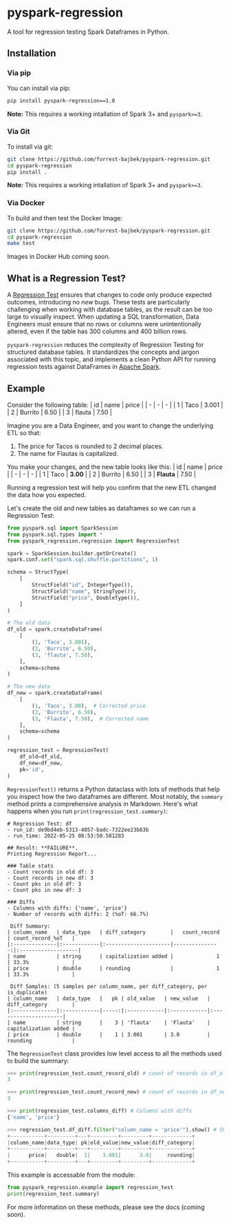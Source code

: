 # pyspark-regression
A tool for regression testing Spark Dataframes in Python.

## Installation
### Via pip
You can install via pip:
```bash
pip install pyspark-regression==1.0
```
**Note:** This requires a working intallation of Spark 3+ and `pyspark>=3`.

### Via Git
To install via git:
```bash
git clone https://github.com/forrest-bajbek/pyspark-regression.git
cd pyspark-regression
pip install .
```
**Note:** This requires a working intallation of Spark 3+ and `pyspark>=3`.

### Via Docker
To build and then test the Docker Image:
```bash
git clone https://github.com/forrest-bajbek/pyspark-regression.git
cd pyspark-regression
make test
```

Images in Docker Hub coming soon.

## What is a Regression Test?
A [Regression Test](https://en.wikipedia.org/wiki/Regression_testing) ensures that changes to code only produce expected outcomes, introducing no _new_ bugs. These tests are particularly challenging when working with database tables, as the result can be too large to visually inspect. When updating a SQL transformation, Data Engineers must ensure that no rows or columns were unintentionally altered, even if the table has 300 columns and 400 billion rows.

`pyspark-regression` reduces the complexity of Regression Testing for structured database tables. It standardizes the concepts and jargon associated with this topic, and implements a clean Python API for running regression tests against DataFrames in [Apache Spark](https://spark.apache.org/).

## Example
Consider the following table:
| id | name | price |
| - | - | - |
| 1 | Taco | 3.001 |
| 2 | Burrito | 6.50 |
| 3 | flauta | 7.50 |

Imagine you are a Data Engineer, and you want to change the underlying ETL so that:
1. The price for Tacos is rounded to 2 decimal places.
1. The name for Flautas is capitalized.

You make your changes, and the new table looks like this:
| id | name | price |
| - | - | - |
| 1 | Taco | **3.00** |
| 2 | Burrito | 6.50 |
| 3 | **Flauta** | 7.50 |

Running a regression test will help you confirm that the new ETL changed the data how you expected.

Let's create the old and new tables as dataframes so we can run a Regression Test:
```python
from pyspark.sql import SparkSession
from pyspark.sql.types import *
from pyspark_regression.regression import RegressionTest

spark = SparkSession.builder.getOrCreate()
spark.conf.set("spark.sql.shuffle.partitions", 1)

schema = StructType(
    [
        StructField("id", IntegerType()),
        StructField("name", StringType()),
        StructField("price", DoubleType()),
    ]
)

# The old data
df_old = spark.createDataFrame(
    [
        (1, 'Taco', 3.001),
        (2, 'Burrito', 6.50),
        (3, 'flauta', 7.50),
    ],
    schema=schema
)

# The new data
df_new = spark.createDataFrame(
    [
        (1, 'Taco', 3.00),  # Corrected price
        (2, 'Burrito', 6.50),
        (3, 'Flauta', 7.50),  # Corrected name
    ],
    schema=schema
)

regression_test = RegressionTest(
    df_old=df_old,
    df_new=df_new,
    pk='id',
)
```


`RegressionTest()` returns a Python dataclass with lots of methods that help you inspect how the two dataframes are different. Most notably, the `summary` method prints a comprehensive analysis in Markdown. Here's what happens when you run `print(regression_test.summary)`:
```
# Regression Test: df
- run_id: de9bd4eb-5313-4057-badc-7322ee23b83b
- run_time: 2022-05-25 08:53:50.581283

## Result: **FAILURE**.
Printing Regression Report...

### Table stats
- Count records in old df: 3
- Count records in new df: 3
- Count pks in old df: 3
- Count pks in new df: 3

### Diffs
- Columns with diffs: {'name', 'price'}
- Number of records with diffs: 2 (%oT: 66.7%)

 Diff Summary:
| column_name   | data_type   | diff_category        |   count_record | count_record_%oT   |
|:--------------|:------------|:---------------------|---------------:|:-------------------|
| name          | string      | capitalization added |              1 | 33.3%              |
| price         | double      | rounding             |              1 | 33.3%              |

 Diff Samples: (5 samples per column_name, per diff_category, per is_duplicate)
| column_name   | data_type   |   pk | old_value   | new_value   | diff_category        |
|:--------------|:------------|-----:|:------------|:------------|:---------------------|
| name          | string      |    3 | 'flauta'    | 'Flauta'    | capitalization added |
| price         | double      |    1 | 3.001       | 3.0         | rounding             |
```

The `RegressionTest` class provides low level access to all the methods used to build the summary:
```python
>>> print(regression_test.count_record_old) # count of records in df_old
3

>>> print(regression_test.count_record_new) # count of records in df_new
3

>>> print(regression_test.columns_diff) # Columns with diffs
{'name', 'price'}

>>> regression_test.df_diff.filter("column_name = 'price'").show() # Show all diffs for 'price' column
+-----------+---------+---+---------+---------+-------------+
|column_name|data_type| pk|old_value|new_value|diff_category|
+-----------+---------+---+---------+---------+-------------+
|      price|   double|  1|    3.001|      3.0|     rounding|
+-----------+---------+---+---------+---------+-------------+
```

This example is accessable from the module:
```python
from pyspark_regression.example import regression_test
print(regression_test.summary)
```

For more information on these methods, please see the docs (coming soon).